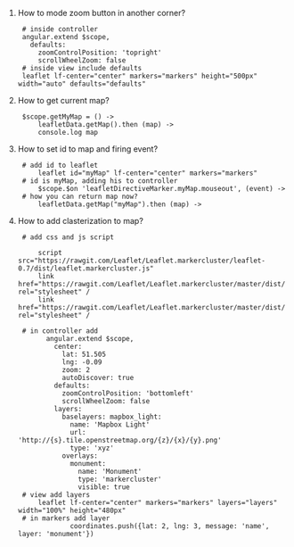 1. How to mode zoom button in another corner?
      
        # inside controller
        angular.extend $scope, 
          defaults:
            zoomControlPosition: 'topright'
            scrollWheelZoom: false
        # inside view include defaults
        leaflet lf-center="center" markers="markers" height="500px" width="auto" defaults="defaults"
2. How to get current map?
      
        $scope.getMyMap = () ->
            leafletData.getMap().then (map) ->
            console.log map
3. How to set id to map and firing event?
        
        # add id to leaflet
            leaflet id="myMap" lf-center="center" markers="markers"
        # id is myMap, adding his to controller
            $scope.$on 'leafletDirectiveMarker.myMap.mouseout', (event) ->
        # how you can return map now?
            leafletData.getMap("myMap").then (map) ->
        
4. How to add clasterization to map?
       
        # add css and js script
        
            script src="https://rawgit.com/Leaflet/Leaflet.markercluster/leaflet-0.7/dist/leaflet.markercluster.js" 
            link href="https://rawgit.com/Leaflet/Leaflet.markercluster/master/dist/MarkerCluster.css" rel="stylesheet" /
            link href="https://rawgit.com/Leaflet/Leaflet.markercluster/master/dist/MarkerCluster.Default.css" rel="stylesheet" /
            
        # in controller add 
              angular.extend $scope,
                center:
                  lat: 51.505
                  lng: -0.09
                  zoom: 2
                  autoDiscover: true
                defaults:
                  zoomControlPosition: 'bottomleft'
                  scrollWheelZoom: false
                layers:
                  baselayers: mapbox_light:
                    name: 'Mapbox Light'
                    url: 'http://{s}.tile.openstreetmap.org/{z}/{x}/{y}.png'
                    type: 'xyz'
                  overlays:
                    monument:
                      name: 'Monument'
                      type: 'markercluster'
                      visible: true
        # view add layers
            leaflet lf-center="center" markers="markers" layers="layers" width="100%" height="480px"
        # in markers add layer
                    coordinates.push({lat: 2, lng: 3, message: 'name', layer: 'monument'})
